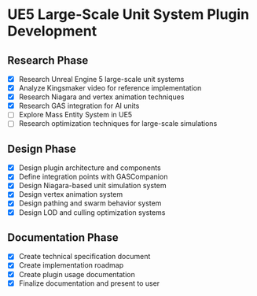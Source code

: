 # UE5 Large-Scale Unit System Plugin Development

## Research Phase
- [x] Research Unreal Engine 5 large-scale unit systems
- [x] Analyze Kingsmaker video for reference implementation
- [x] Research Niagara and vertex animation techniques
- [x] Research GAS integration for AI units
- [ ] Explore Mass Entity System in UE5
- [ ] Research optimization techniques for large-scale simulations

## Design Phase
- [x] Design plugin architecture and components
- [x] Define integration points with GASCompanion
- [x] Design Niagara-based unit simulation system
- [x] Design vertex animation system
- [x] Design pathing and swarm behavior system
- [x] Design LOD and culling optimization systems

## Documentation Phase
- [x] Create technical specification document
- [x] Create implementation roadmap
- [x] Create plugin usage documentation
- [x] Finalize documentation and present to user
